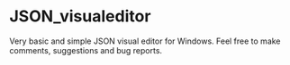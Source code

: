 # JSON_visualeditor
Very basic and simple JSON visual editor for Windows.
Feel free to make comments, suggestions and bug reports.

